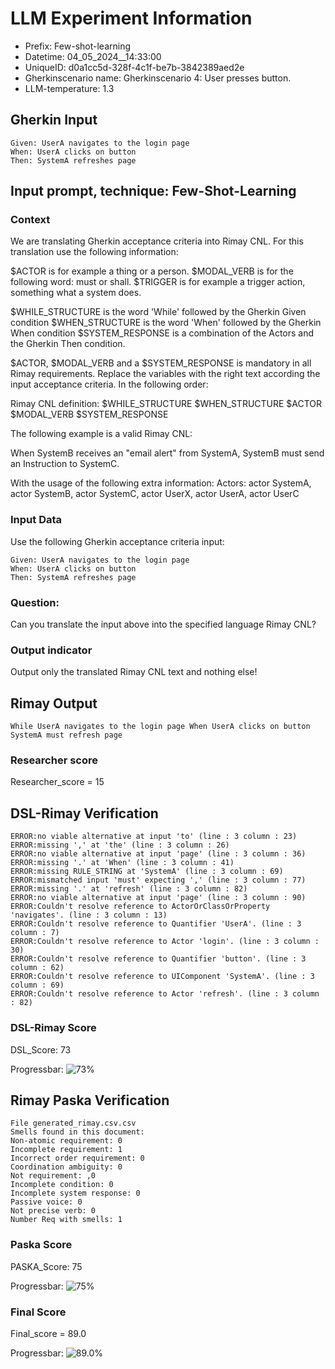 

# LLM Experiment Information
* Prefix:   Few-shot-learning
* Datetime: 04_05_2024__14:33:00
* UniqueID: d0a1cc5d-328f-4c1f-be7b-3842389aed2e
* Gherkinscenario name: Gherkinscenario 4: User presses button.
* LLM-temperature: 1.3

        

## Gherkin Input
```
Given: UserA navigates to the login page
When: UserA clicks on button
Then: SystemA refreshes page
```
    



## Input prompt, technique: Few-Shot-Learning


### Context
We are translating Gherkin acceptance criteria into Rimay CNL.
For this translation use the following information:

$ACTOR is for example a thing or a person.
$MODAL_VERB is for  the following word: must or shall.
$TRIGGER is for example a trigger action, something what a system does.

$WHILE_STRUCTURE is the word 'While' followed by the Gherkin Given condition
$WHEN_STRUCTURE is the word  'When' followed by the Gherkin When condition
$SYSTEM_RESPONSE is a combination of the Actors and the Gherkin Then condition.

$ACTOR, $MODAL_VERB and a $SYSTEM_RESPONSE is mandatory in all Rimay requirements.
Replace the variables with the right text according the input acceptance criteria.
In the following order: 

Rimay CNL definition: $WHILE_STRUCTURE $WHEN_STRUCTURE $ACTOR $MODAL_VERB $SYSTEM_RESPONSE

The following example is a valid Rimay CNL:

When SystemB receives an "email alert" from SystemA, SystemB must send an Instruction to SystemC.

With the usage of the following extra information:
Actors: actor SystemA, actor SystemB, actor SystemC, actor UserX, actor UserA, actor UserC


        

### Input Data
Use the following Gherkin acceptance criteria input: 
```
Given: UserA navigates to the login page
When: UserA clicks on button
Then: SystemA refreshes page
```

### Question:
Can you translate the input above into the specified language Rimay CNL?

### Output indicator
Output only the translated Rimay CNL text and nothing else!


## Rimay Output
```
While UserA navigates to the login page When UserA clicks on button SystemA must refresh page
``` 
            

### Researcher score
Researcher_score = 15




## DSL-Rimay Verification
```
ERROR:no viable alternative at input 'to' (line : 3 column : 23)
ERROR:missing ',' at 'the' (line : 3 column : 26)
ERROR:no viable alternative at input 'page' (line : 3 column : 36)
ERROR:missing '.' at 'When' (line : 3 column : 41)
ERROR:missing RULE_STRING at 'SystemA' (line : 3 column : 69)
ERROR:mismatched input 'must' expecting ',' (line : 3 column : 77)
ERROR:missing '.' at 'refresh' (line : 3 column : 82)
ERROR:no viable alternative at input 'page' (line : 3 column : 90)
ERROR:Couldn't resolve reference to ActorOrClassOrProperty 'navigates'. (line : 3 column : 13)
ERROR:Couldn't resolve reference to Quantifier 'UserA'. (line : 3 column : 7)
ERROR:Couldn't resolve reference to Actor 'login'. (line : 3 column : 30)
ERROR:Couldn't resolve reference to Quantifier 'button'. (line : 3 column : 62)
ERROR:Couldn't resolve reference to UIComponent 'SystemA'. (line : 3 column : 69)
ERROR:Couldn't resolve reference to Actor 'refresh'. (line : 3 column : 82)

```
### DSL-Rimay Score
DSL_Score: 73

Progressbar: ![73%](https://progress-bar.dev/73)

            


## Rimay Paska Verification
```
File generated_rimay.csv.csv
Smells found in this document: 
Non-atomic requirement: 0
Incomplete requirement: 1
Incorrect order requirement: 0
Coordination ambiguity: 0
Not requirement: ,0
Incomplete condition: 0
Incomplete system response: 0
Passive voice: 0
Not precise verb: 0
Number Req with smells: 1

```
### Paska Score
PASKA_Score: 75

Progressbar: ![75%](https://progress-bar.dev/75)

            

### Final Score
Final_score = 89.0

Progressbar: ![89.0%](https://progress-bar.dev/89.0)

